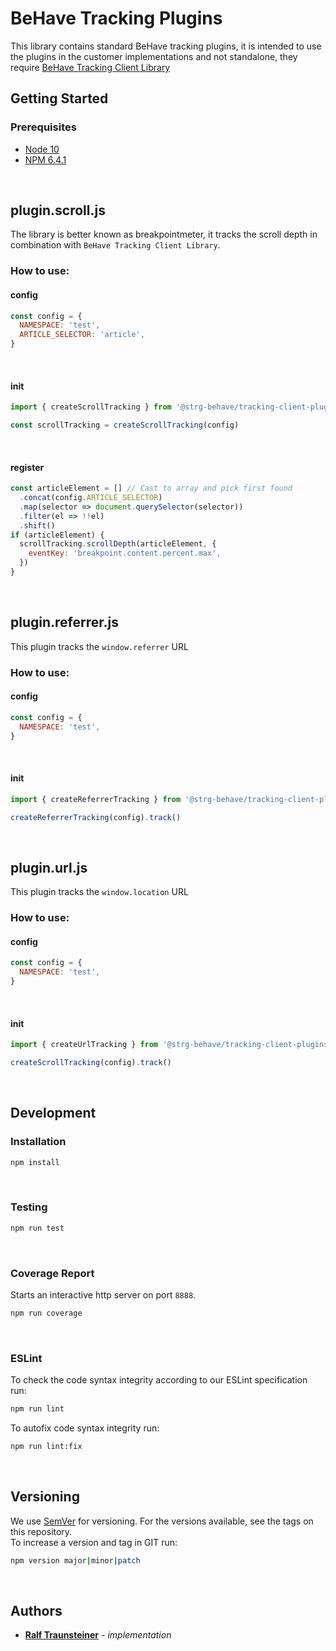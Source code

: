 # BeHave Tracking Plugins
This library contains standard BeHave tracking plugins, it is intended to use the plugins in the customer implementations and not standalone, they require [BeHave Tracking Client Library](https://bitbucket.strg.at/projects/BHV/repos/tracking-client-lib)

## Getting Started

### Prerequisites
- [Node 10](https://nodejs.org/)
- [NPM 6.4.1](https://www.npmjs.com/)
<br>

## plugin.scroll.js
The library is better known as breakpointmeter, it tracks the scroll depth in combination with `BeHave Tracking Client Library`.
<br>

### How to use:

#### config
```javascript
const config = {
  NAMESPACE: 'test',
  ARTICLE_SELECTOR: 'article',
}
```
<br>

#### init
```javascript
import { createScrollTracking } from '@strg-behave/tracking-client-plugins'

const scrollTracking = createScrollTracking(config)
```
<br>

#### register
```javascript
const articleElement = [] // Cast to array and pick first found
  .concat(config.ARTICLE_SELECTOR)
  .map(selector => document.querySelector(selector))
  .filter(el => !!el)
  .shift()
if (articleElement) {
  scrollTracking.scrollDepth(articleElement, {
    eventKey: 'breakpoint.content.percent.max',
  })
}
```
<br>

## plugin.referrer.js
This plugin tracks the `window.referrer` URL

### How to use:

#### config
```javascript
const config = {
  NAMESPACE: 'test',
}
```
<br>

#### init
```javascript
import { createReferrerTracking } from '@strg-behave/tracking-client-plugins'

createReferrerTracking(config).track()
```
<br>

## plugin.url.js
This plugin tracks the `window.location` URL

### How to use:

#### config
```javascript
const config = {
  NAMESPACE: 'test',
}
```
<br>

#### init
```javascript
import { createUrlTracking } from '@strg-behave/tracking-client-plugins'

createScrollTracking(config).track()
```
<br>

## Development

### Installation
```bash
npm install
```
<br>

### Testing
```bash
npm run test
```
<br>

### Coverage Report
Starts an interactive http server on port `8888`.
```bash
npm run coverage

```
<br>

### ESLint
To check the code syntax integrity according to our ESLint specification run:
```bash
npm run lint
```

To autofix code syntax integrity run:
```bash
npm run lint:fix
```
<br>

## Versioning

We use [SemVer](http://semver.org/) for versioning. For the versions available, see the tags on this repository.
<br>
To increase a version and tag in GIT run:
```bash
npm version major|minor|patch
```
<br>

## Authors
* **[Ralf Traunsteiner](mailto:ralf.traunsteiner@strg.at)** - *implementation*

